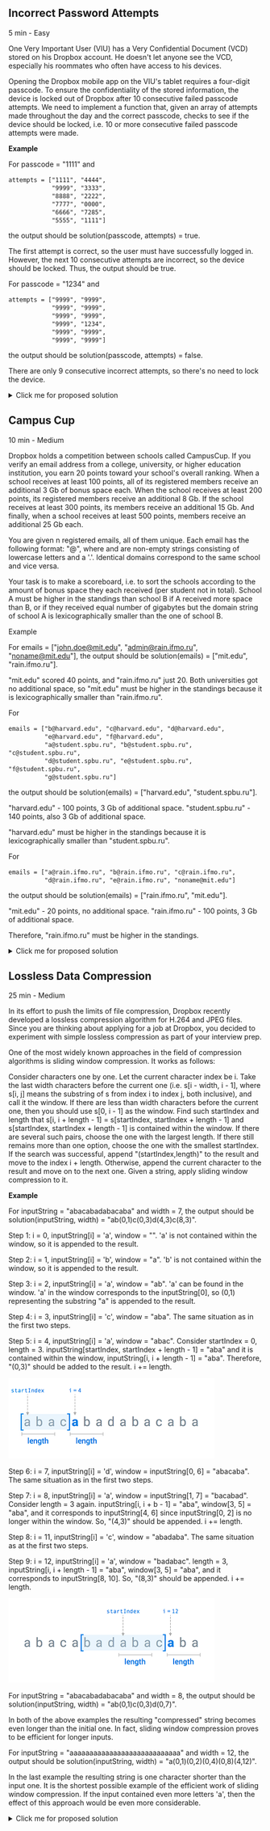 ## Incorrect Password Attempts

5 min - Easy

One Very Important User (VIU) has a Very Confidential Document (VCD) stored on his Dropbox account. He doesn't let anyone see the VCD, especially his roommates who often have access to his devices.

Opening the Dropbox mobile app on the VIU's tablet requires a four-digit passcode. To ensure the confidentiality of the stored information, the device is locked out of Dropbox after 10 consecutive failed passcode attempts. We need to implement a function that, given an array of attempts made throughout the day and the correct passcode, checks to see if the device should be locked, i.e. 10 or more consecutive failed passcode attempts were made.

**Example**

For
passcode = "1111" and
```
attempts = ["1111", "4444",
            "9999", "3333",
            "8888", "2222",
            "7777", "0000",
            "6666", "7285",
            "5555", "1111"]
```
the output should be
solution(passcode, attempts) = true.

The first attempt is correct, so the user must have successfully logged in. However, the next 10 consecutive attempts are incorrect, so the device should be locked. Thus, the output should be true.

For
passcode = "1234" and
```
attempts = ["9999", "9999",
            "9999", "9999",
            "9999", "9999",
            "9999", "1234",
            "9999", "9999",
            "9999", "9999"]
```

the output should be
solution(passcode, attempts) = false.

There are only 9 consecutive incorrect attempts, so there's no need to lock the device.

<details>
  <summary>Click me for proposed solution</summary>

``` py

def solution(passcode, attempts):
    cnt = 0
    for a in attempts:
        failed = False
        if a!=passcode:
            cnt+=1
            failed = True
        if cnt == 10:
            return True
        if not failed:
            cnt =0
    return False
```

</details>

## Campus Cup

10 min - Medium

Dropbox holds a competition between schools called CampusCup. If you verify an email address from a college, university, or higher education institution, you earn 20 points toward your school's overall ranking. When a school receives at least 100 points, all of its registered members receive an additional 3 Gb of bonus space each. When the school receives at least 200 points, its registered members receive an additional 8 Gb. If the school receives at least 300 points, its members receive an additional 15 Gb. And finally, when a school receives at least 500 points, members receive an additional 25 Gb each.

You are given n registered emails, all of them unique. Each email has the following format: "<name>@<domain>", where <name> and <domain> are non-empty strings consisting of lowercase letters and a '.'. Identical domains correspond to the same school and vice versa.

Your task is to make a scoreboard, i.e. to sort the schools according to the amount of bonus space they each received (per student not in total). School A must be higher in the standings than school B if A received more space than B, or if they received equal number of gigabytes but the domain string of school A is lexicographically smaller than the one of school B.

Example

For emails = ["john.doe@mit.edu", "admin@rain.ifmo.ru", "noname@mit.edu"], the output should be
solution(emails) = ["mit.edu", "rain.ifmo.ru"].

"mit.edu" scored 40 points, and "rain.ifmo.ru" just 20. Both universities got no additional space, so "mit.edu" must be higher in the standings because it is lexicographically smaller than "rain.ifmo.ru".

For
```
emails = ["b@harvard.edu", "c@harvard.edu", "d@harvard.edu", 
          "e@harvard.edu", "f@harvard.edu",
          "a@student.spbu.ru", "b@student.spbu.ru", "c@student.spbu.ru", 
          "d@student.spbu.ru", "e@student.spbu.ru", "f@student.spbu.ru", 
          "g@student.spbu.ru"]
```
the output should be
solution(emails) = ["harvard.edu", "student.spbu.ru"].

"harvard.edu" - 100 points, 3 Gb of additional space.
"student.spbu.ru" - 140 points, also 3 Gb of additional space.

"harvard.edu" must be higher in the standings because it is lexicographically smaller than "student.spbu.ru".

For
```
emails = ["a@rain.ifmo.ru", "b@rain.ifmo.ru", "c@rain.ifmo.ru", 
          "d@rain.ifmo.ru", "e@rain.ifmo.ru", "noname@mit.edu"]
```
the output should be
solution(emails) = ["rain.ifmo.ru", "mit.edu"].

"mit.edu" - 20 points, no additional space.
"rain.ifmo.ru" - 100 points, 3 Gb of additional space.

Therefore, "rain.ifmo.ru" must be higher in the standings.

<details>
  <summary>Click me for proposed solution</summary>

``` py
def solution(emails):
    schools = []
    scores = []
    for e in emails:
        e = e.split("@")[1]
        if e not in schools:
            schools.append(e)
            scores.append(20)
        else:
            scores[schools.index(e)] += 20
    
    five = []
    three = []
    two = []
    one = []
    none = []
    
    for i in range(len(schools)):
        if scores[i]>=500:
            five.append(schools[i])
        elif scores[i]>=300:
            three.append(schools[i])
        elif scores[i]>=200:
            two.append(schools[i])
        elif scores[i]>=100:
            one.append(schools[i])
        else:
            none.append(schools[i])
    five.sort()
    three.sort()
    two.sort()
    one.sort()
    none.sort()
    
    return five+three+two+one+none
```
</details>

## Lossless Data Compression

25 min - Medium

In its effort to push the limits of file compression, Dropbox recently developed a lossless compression algorithm for H.264 and JPEG files. Since you are thinking about applying for a job at Dropbox, you decided to experiment with simple lossless compression as part of your interview prep.

One of the most widely known approaches in the field of compression algorithms is sliding window compression. It works as follows:

Consider characters one by one. Let the current character index be i.
Take the last width characters before the current one (i.e. s[i - width, i - 1], where s[i, j] means the substring of s from index i to index j, both inclusive), and call it the window. If there are less than width characters before the current one, then you should use s[0, i - 1] as the window.
Find such startIndex and length that s[i, i + length - 1] = s[startIndex, startIndex + length - 1] and s[startIndex, startIndex + length - 1] is contained within the window. If there are several such pairs, choose the one with the largest length. If there still remains more than one option, choose the one with the smallest startIndex.
If the search was successful, append "(startIndex,length)" to the result and move to the index i + length.
Otherwise, append the current character to the result and move on to the next one.
Given a string, apply sliding window compression to it.

**Example**

For inputString = "abacabadabacaba" and width = 7, the output should be
solution(inputString, width) = "ab(0,1)c(0,3)d(4,3)c(8,3)".

Step 1: i = 0, inputString[i] = 'a', window = "". 'a' is not contained within the window, so it is appended to the result.

Step 2: i = 1, inputString[i] = 'b', window = "a". 'b' is not contained within the window, so it is appended to the result.

Step 3: i = 2, inputString[i] = 'a', window = "ab". 'a' can be found in the window. 'a' in the window corresponds to the inputString[0], so (0,1) representing the substring "a" is appended to the result.

Step 4: i = 3, inputString[i] = 'c', window = "aba". The same situation as in the first two steps.

Step 5: i = 4, inputString[i] = 'a', window = "abac". Consider startIndex = 0, length = 3. inputString[startIndex, startIndex + length - 1] = "aba" and it is contained within the window, inputString[i, i + length - 1] = "aba". Therefore, "(0,3)" should be added to the result. i += length.

![lossless](./Images/lossless1.png)

Step 6: i = 7, inputString[i] = 'd', window = inputString[0, 6] = "abacaba". The same situation as in the first two steps.

Step 7: i = 8, inputString[i] = 'a', window = inputString[1, 7] = "bacabad". Consider length = 3 again. inputString[i, i + b - 1] = "aba", window[3, 5] = "aba", and it corresponds to inputString[4, 6] since inputString[0, 2] is no longer within the window. So, "(4,3)" should be appended. i += length.

Step 8: i = 11, inputString[i] = 'c', window = "abadaba". The same situation as at the first two steps.

Step 9: i = 12, inputString[i] = 'a', window = "badabac". length = 3, inputString[i, i + length - 1] = "aba", window[3, 5] = "aba", and it corresponds to inputString[8, 10]. So, "(8,3)" should be appended. i += length.

![lossless1](./Images/lossless2.png)

For inputString = "abacabadabacaba" and width = 8, the output should be
solution(inputString, width) = "ab(0,1)c(0,3)d(0,7)".

In both of the above examples the resulting "compressed" string becomes even longer than the initial one. In fact, sliding window compression proves to be efficient for longer inputs.

For inputString = "aaaaaaaaaaaaaaaaaaaaaaaaaaaa" and width = 12, the output should be
solution(inputString, width) = "a(0,1)(0,2)(0,4)(0,8)(4,12)".

In the last example the resulting string is one character shorter than the input one. It is the shortest possible example of the efficient work of sliding window compression. If the input contained even more letters 'a', then the effect of this approach would be even more considerable.


<details>
  <summary>Click me for proposed solution</summary>

``` py
def solution(inputString, width):
    s=inputString
    output = s[0]
    i = 1
    while i<len(s):
        window = s[max(0,i-width):i]
        ch = s[i]
        if ch not in window:
            output += ch
            i+=1
        else:
            for length in reversed(range(1,width+2)):
                for startIndex in range(max(0,i-width),i):
                    if s[startIndex:startIndex+length] in window and s[i:i+length]==s[startIndex:startIndex+length]:
                        break
                if s[startIndex:startIndex+length] in window and s[i:i+length]==s[startIndex:startIndex+length]:
                        break
            print (i,startIndex,length)
            i += length
            line = "("+str(startIndex)+","+str(length)+")"
            output += line
    
    return output
```
</details>
